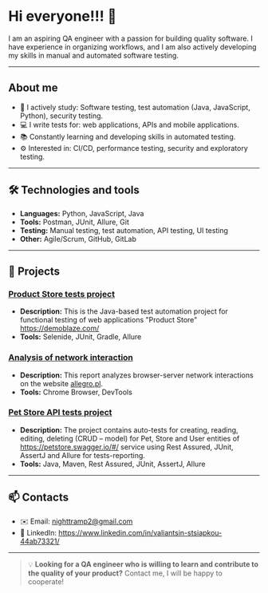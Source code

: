 # Hi everyone!!! 👋 

I am an aspiring QA engineer with a passion for building quality software. I have experience in organizing workflows, and I am also actively developing my skills in manual and automated software testing.

---

## About me
- 🌱 I actively study: Software testing, test automation (Java, JavaScript, Python), security testing.
- 💻 I write tests for: web applications, APIs and mobile applications.
- 📚 Constantly learning and developing skills in automated testing.
- ⚙️ Interested in: CI/CD, performance testing, security and exploratory testing.

---

## 🛠️ Technologies and tools
- **Languages:** Python, JavaScript, Java
- **Tools:** Postman, JUnit, Allure, Git
- **Testing:** Manual testing, test automation, API testing, UI testing
- **Other:** Agile/Scrum, GitHub, GitLab

---

## 💼 Projects
### [Product Store tests project](https://github.com/Dream-test/productStoreTests)
- **Description:** This is the Java-based test automation project for functional testing of web applications "Product Store" https://demoblaze.com/
- **Tools:** Selenide, JUnit, Gradle, Allure

### [Analysis of network interaction](https://github.com/Dream-test/myPortfolio/blob/main/Network_analysis/Allegro_pl_networking%20analysis.md)
- **Description:** This report analyzes browser-server network interactions on the website [allegro.pl](https://allegro.pl).
- **Tools:** Chrome Browser, DevTools

### [Pet Store API tests project](https://github.com/Dream-test/apiTestsProject)
- **Description:** The project contains auto-tests for creating, reading, editing, deleting (CRUD – model) for Pet, Store and User entities of
  https://petstore.swagger.io/#/ service using Rest Assured, JUnit, AssertJ and Allure for tests-reporting.
- **Tools:** Java, Maven, Rest Assured, JUnit, AssertJ, Allure 

---

## 📫 Contacts
- ✉️ Email: nighttramp2@gmail.com
- 🔗 LinkedIn: https://www.linkedin.com/in/valiantsin-stsiapkou-44ab73321/

---

> 💡 **Looking for a QA engineer who is willing to learn and contribute to the quality of your product?** Contact me, I will be happy to cooperate!
